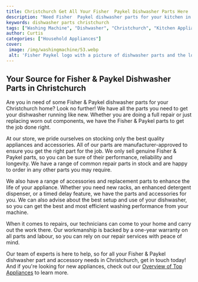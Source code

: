 ```yaml
---
title: Christchurch Get All Your Fisher  Paykel Dishwasher Parts Here
description: "Need Fisher  Paykel dishwasher parts for your kitchen in Christchurch Read this blog post to find out where to get all the essential parts for efficient dishwashing"
keywords: dishwasher parts christchurch
tags: ["Washing Machine", "Dishwasher", "Christchurch", "Kitchen Appliances", "Clean Appliance", "Appliance Parts"]
author: Curtis
categories: ["Household Appliances"]
cover: 
 image: /img/washingmachine/53.webp
 alt: 'Fisher Paykel logo with a picture of dishwasher parts and the location Christchurch'
---
```

## Your Source for Fisher & Paykel Dishwasher Parts in Christchurch

Are you in need of some Fisher & Paykel dishwasher parts for your Christchurch home? Look no further! We have all the parts you need to get your dishwasher running like new. Whether you are doing a full repair or just replacing worn out components, we have the Fisher & Paykel parts to get the job done right.

At our store, we pride ourselves on stocking only the best quality appliances and accessories. All of our parts are manufacturer-approved to ensure you get the right part for the job. We only sell genuine Fisher & Paykel parts, so you can be sure of their performance, reliability and longevity. We have a range of common repair parts in stock and are happy to order in any other parts you may require.

We also have a range of accessories and replacement parts to enhance the life of your appliance. Whether you need new racks, an enhanced detergent dispenser, or a timed delay feature, we have the parts and accessories for you. We can also advise about the best setup and use of your dishwasher, so you can get the best and most efficient washing performance from your machine.

When it comes to repairs, our technicians can come to your home and carry out the work there. Our workmanship is backed by a one-year warranty on all parts and labour, so you can rely on our repair services with peace of mind. 

Our team of experts is here to help, so for all your Fisher & Paykel dishwasher part and accessory needs in Christchurch, get in touch today! And if you're looking for new appliances, check out our [Overview of Top Appliances](./pages/appliance-overview) to learn more.
